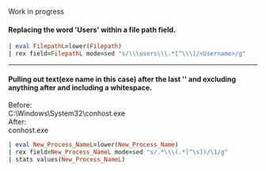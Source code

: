 Work in progress

#### Replacing the word 'Users' within a file path field.
```ruby
| eval FilepathL=lower(Filepath)
| rex field=FilepathL mode=sed "s/\\\users\\\.*[^\\\]/<Username>/g"
```
---

#### Pulling out text(exe name in this case) after the last '\' and excluding anything after and including a whitespace.
Before:  
C:\Windows\System32\conhost.exe  
After:  
conhost.exe  
```ruby
| eval New_Process_NameL=lower(New_Process_Name)
| rex field=New_Process_NameL mode=sed "s/.*\\\(.*[^\s])/\1/g" 
| stats values(New_Process_NameL)
```
